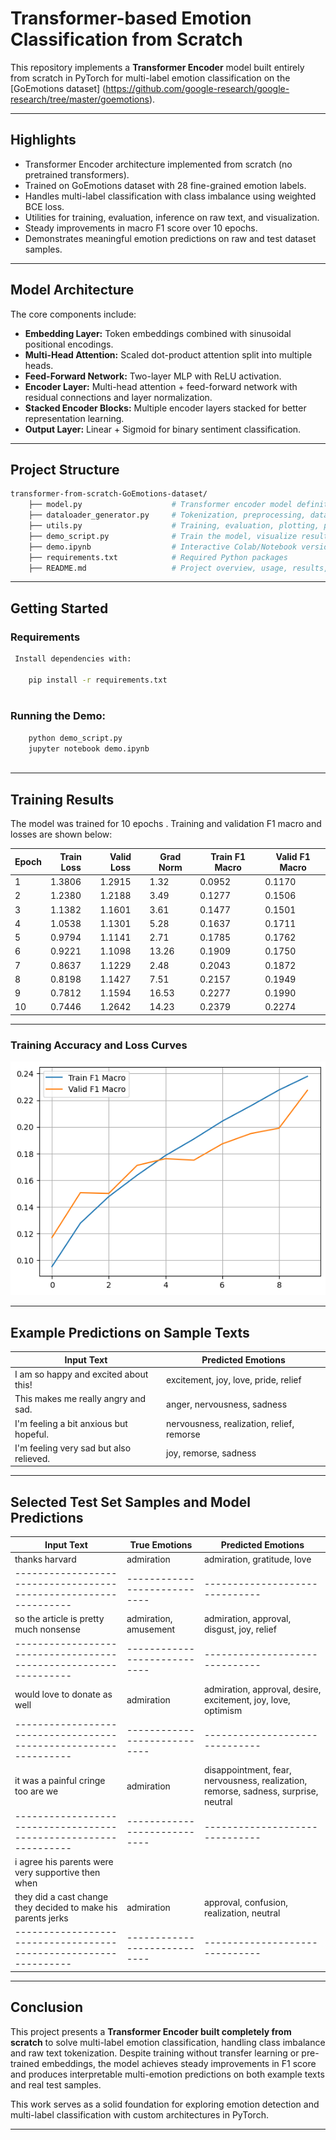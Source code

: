 # Transformer-based Emotion Classification from Scratch

This repository implements a **Transformer Encoder** model built entirely from scratch in PyTorch for
multi-label emotion classification on the [GoEmotions dataset]
(https://github.com/google-research/google-research/tree/master/goemotions).

---

## Highlights

- Transformer Encoder architecture implemented from scratch (no pretrained transformers).
- Trained on GoEmotions dataset with 28 fine-grained emotion labels.
- Handles multi-label classification with class imbalance using weighted BCE loss.
- Utilities for training, evaluation, inference on raw text, and visualization.
- Steady improvements in macro F1 score over 10 epochs.
- Demonstrates meaningful emotion predictions on raw and test dataset samples.

---

## Model Architecture

The core components include:

- **Embedding Layer:** Token embeddings combined with sinusoidal positional encodings.
- **Multi-Head Attention:** Scaled dot-product attention split into multiple heads.
- **Feed-Forward Network:** Two-layer MLP with ReLU activation.
- **Encoder Layer:** Multi-head attention + feed-forward network with residual connections and layer normalization.
- **Stacked Encoder Blocks:** Multiple encoder layers stacked for better representation learning.
- **Output Layer:** Linear + Sigmoid for binary sentiment classification.

---


##  Project Structure

```bash
transformer-from-scratch-GoEmotions-dataset/
    ├── model.py                    # Transformer encoder model definition
    ├── dataloader_generator.py     # Tokenization, preprocessing, dataset & dataloader
    ├── utils.py                    # Training, evaluation, plotting, prediction utils
    ├── demo_script.py              # Train the model, visualize results, sample predictions (script format)
    ├── demo.ipynb                  # Interactive Colab/Notebook version of the demo
    ├── requirements.txt            # Required Python packages
    ├── README.md                   # Project overview, usage, results, etc.

```
---


## Getting Started

### Requirements

```bash
 Install dependencies with:

    pip install -r requirements.txt
    
```
 ### Running the Demo:
 ```bash
     python demo_script.py
     jupyter notebook demo.ipynb
     
```
---

## Training Results

The model was trained for 10 epochs . Training and validation F1 macro and losses are shown below:

| Epoch | Train Loss | Valid Loss | Grad Norm | Train F1 Macro | Valid F1 Macro |
|-------|------------|------------|-----------|----------------|----------------|
| 1     | 1.3806     | 1.2915     | 1.32      | 0.0952         | 0.1170         |
| 2     | 1.2380     | 1.2188     | 3.49      | 0.1277         | 0.1506         |
| 3     | 1.1382     | 1.1601     | 3.61      | 0.1477         | 0.1501         |
| 4     | 1.0538     | 1.1301     | 5.28      | 0.1637         | 0.1711         |
| 5     | 0.9794     | 1.1141     | 2.71      | 0.1785         | 0.1762         |
| 6     | 0.9221     | 1.1098     | 13.26     | 0.1909         | 0.1750         |
| 7     | 0.8637     | 1.1229     | 2.48      | 0.2043         | 0.1872         |
| 8     | 0.8198     | 1.1427     | 7.51      | 0.2157         | 0.1949         |
| 9     | 0.7812     | 1.1594     | 16.53     | 0.2277         | 0.1990         |
| 10    | 0.7446     | 1.2642     | 14.23     | 0.2379         | 0.2274         |

---

### Training Accuracy and Loss Curves

![Training and Validation Accuracy and Loss](train.png)

---

## Example Predictions on Sample Texts

| Input Text                                    | Predicted Emotions                            |
|-----------------------------------------------|-----------------------------------------------|
| I am so happy and excited about this!         | excitement, joy, love, pride, relief          |
| This makes me really angry and sad.           | anger, nervousness, sadness                   |
| I'm feeling a bit anxious but hopeful.        | nervousness, realization, relief, remorse     |
| I'm feeling very sad but also relieved.       | joy, remorse, sadness                         |

---

## Selected Test Set Samples and Model Predictions

| Input Text                                                    | True Emotions              | Predicted Emotions                                        |
|---------------------------------------------------------------|----------------------------|-----------------------------------------------------------|
| thanks harvard                                                | admiration                 | admiration, gratitude, love                                |
----------------------------------------------------------------|----------------------------|------------------------------
| so the article is pretty much nonsense                        | admiration, amusement      | admiration, approval, disgust, joy, relief                 |
----------------------------------------------------------------|----------------------------|------------------------------
| would love to donate as well                                  | admiration                 | admiration, approval, desire, excitement, joy, love, optimism |
----------------------------------------------------------------|----------------------------|------------------------------
| it was a painful cringe too are we <unk>                      | admiration                 | disappointment, fear, nervousness, realization, remorse, sadness, surprise, neutral |
----------------------------------------------------------------|----------------------------|------------------------------
| i agree his parents were very supportive then when            |                            |
|they did a cast change they decided to make his parents jerks  | admiration                 | approval, confusion, realization, neutral                 |
----------------------------------------------------------------|----------------------------|------------------------------
---

## Conclusion

This project presents a **Transformer Encoder built completely from scratch** to solve multi-label emotion classification,
handling class imbalance and raw text tokenization. Despite training without transfer learning or pre-trained embeddings,
the model achieves steady improvements in F1 score and produces interpretable multi-emotion predictions on both example texts
and real test samples.

This work serves as a solid foundation for exploring emotion detection and multi-label classification with custom architectures
in PyTorch.

---
